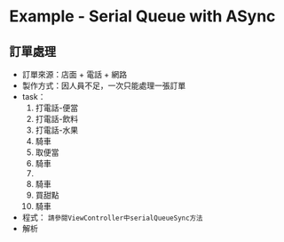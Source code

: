 # Example - Serial Queue with ASync

## 訂單處理
- 訂單來源：店面 + 電話 + 網路
- 製作方式：因人員不足，一次只能處理一張訂單
- task：
  1. 打電話-便當
  2. 打電話-飲料
  3. 打電話-水果
  4. 騎車 
  5. 取便當
  6. 騎車 
  7. 
  8.  騎車 
  9.  買甜點
  10. 騎車
- 程式： ``請參閱ViewController中serialQueueSync方法``
- 解析

